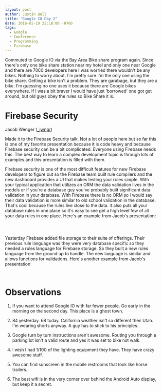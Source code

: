 ```yaml
---
layout: post
author: Justin Ball
title: "Google IO Day 2"
date: 2016-05-19 22:18:00 -0700
tags:
  - Google
  - Conference
  - Programming
  - Firebase
---
```


Commuted to Google IO via the Bay Area Bike share program again. Since there's only one bike share station near my hotel and only one near Google and there are 7000 developers here I was worried there wouldn't be any bikes. Nothing to worry about. I'm pretty sure I'm the only one using the bike share. Getting a bike isn't a problem. They are garabage, but they are a bike. I'm guessing no one uses it because there are Google bikes everywhere. If I was a bit braver I would have just 'borrowed' one got get around, but old guys obey the rules so Bike Share it is.

# Firebase Security
Jacob Wenger (<a href="https://www.twitter.com/_jwngr">_jwngr</a>)

Made it to the Firebase Security talk. Not a lot of people here but so far this is one of my favorite presentation because it is code heavy and because Firebase security can be a bit complicated. Everyone using Firebase needs this. The best way to learn a complex development topic is through lots of examples and this presentation is filled with them.

Firebase security is one of the most difficult features for new Firebase developers to figure out so the Firebase team built rule compilers and the new dashboard provides a UI that makes testing your rules simple. With your typical application that utilizes an ORM the data validation lives in the models or if you're a database guy you've probably built significant data validation in your database. With Firebase there is no ORM so I would say their data validation is more similar to old school validation in the database. That's cool because the rules live close to the data. It also puts all your database rules in one place so it's easy to see get a high level few of all your data rules in one place. Here's an example from Jacob's presentation:
<pre><code class="javascript">

</code></pre>

Yesterday Firebase added file storage to their suite of offerings. Their previous rule language was they were very database specific so they needed a rules language for Firebase storage. So they built a new rules language from the ground up to handle. The new language is similar and allows functions for validations. Here's another example from Jacob's presentation:
<pre><code class="javascript">
</code></pre>

# Observations
1. If you want to attend Google IO with far fewer people. Go early in the morning on the second day. This place is a ghost town.

2. 84 yesterday. 68 today. California weather isn't so different then Utah. I'm wearing shorts anyway. A guy has to stick to his principles.

3. Google turn by turn instructions aren't awesome. Routing you through a parking lot isn't a valid route and yes it was set to bike not walk.

4. I wish I had 1/100 of the lighting equipment they have. They have crazy awesome stuff.

5. You can find sunscreen in the mobile restrooms that look like horse trailers.

6. The best wifi is in the very corner over behind the Android Auto display, but keep it a secret.





